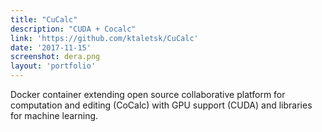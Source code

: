 ```yaml
---
title: "CuCalc"
description: "CUDA + Cocalc"
link: 'https://github.com/ktaletsk/CuCalc'
date: '2017-11-15'
screenshot: dera.png
layout: 'portfolio'
---
```


Docker container extending open source collaborative platform for computation and editing (CoCalc) with GPU support (CUDA) and libraries for machine learning.
